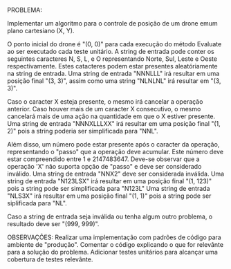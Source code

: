 PROBLEMA:
 
 Implementar um algoritmo para o controle de posição de um drone emum plano cartesiano (X, Y).
 
O ponto inicial do drone é "(0, 0)" para cada execução do método Evaluate ao ser executado cada teste unitário.
A string de entrada pode conter os seguintes caracteres N, S, L, e O representando Norte, Sul, Leste e Oeste respectivamente.
Estes catacteres podem estar presentes aleatóriamente na string de entrada.
Uma string de entrada "NNNLLL" irá resultar em uma posição final "(3, 3)", assim como uma string "NLNLNL" irá resultar em "(3, 3)".
 
Caso o caracter X esteja presente, o mesmo irá cancelar a operação anterior. 
Caso houver mais de um caracter X consecutivo, o mesmo cancelará mais de uma ação na quantidade em que o X estiver presente.
Uma string de entrada "NNNXLLLXX" irá resultar em uma posição final "(1, 2)" pois a string poderia ser simplificada para "NNL".
 
Além disso, um número pode estar presente após o caracter da operação, representando o "passo" que a operação deve acumular.
Este número deve estar compreendido entre 1 e 2147483647.
Deve-se observar que a operação 'X' não suporta opção de "passo" e deve ser considerado inválido. Uma string de entrada "NNX2" deve ser considerada inválida.
Uma string de entrada "N123LSX" irá resultar em uma posição final "(1, 123)" pois a string pode ser simplificada para "N123L"
Uma string de entrada "NLS3X" irá resultar em uma posição final "(1, 1)" pois a string pode ser siplificada para "NL".
 
Caso a string de entrada seja inválida ou tenha algum outro problema, o resultado deve ser "(999, 999)".

OBSERVAÇÕES:
Realizar uma implementação com padrões de código para ambiente de "produção". 
Comentar o código explicando o que for relevânte para a solução do problema.
Adicionar testes unitários para alcançar uma cobertura de testes relevânte.